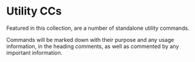 # Utility CCs
Featured in this collection, are a number of standalone utility commands.

Commands will be marked down with their purpose and any usage information, in the heading comments, as well as commented by any important information.

